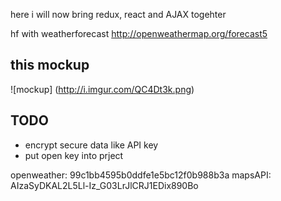 here i will now bring redux, react and AJAX togehter

hf with weatherforecast
http://openweathermap.org/forecast5

## this mockup

![mockup] (http://i.imgur.com/QC4Dt3k.png)

## TODO
- encrypt secure data like API key
- put open key into prject


openweather: 99c1bb4595b0ddfe1e5bc12f0b988b3a
mapsAPI: AIzaSyDKAL2L5Ll-Iz_G03LrJlCRJ1EDix890Bo
